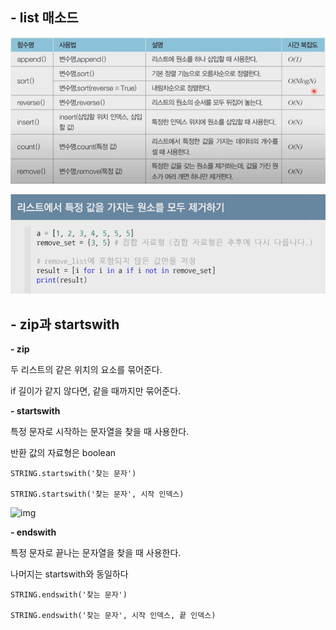 ## - list 매소드

![image-20220107155121590](python%20%ED%99%9C%EC%9A%A9%EB%AC%B8%EB%B2%95.assets/image-20220107155121590.png)



![image-20220107170310041](python%20%ED%99%9C%EC%9A%A9%EB%AC%B8%EB%B2%95.assets/image-20220107170310041.png)



## - zip과 startswith

**- zip**

두 리스트의 같은 위치의 요소를 묶어준다.

if 길이가 같지 않다면, 같을 때까지만 묶어준다.



**- startswith**

특정 문자로 시작하는 문자열을 찾을 때 사용한다.

반환 값의 자료형은 boolean

```
STRING.startswith('찾는 문자')

STRING.startswith('찾는 문자', 시작 인덱스)
```

![img](https://postfiles.pstatic.net/MjAyMTExMTVfOCAg/MDAxNjM2OTQxMjI4MjE5.bwRLF6N4O5nKops12KfETfywl5CUFrCsN37qx94ijZQg.-WNj4O2LmqK-OjkmYgyhkFQofv62CP2pdbsRFsBZ0e4g.PNG.indiaesther/image.png?type=w773)



**- endswith**

특정 문자로 끝나는 문자열을 찾을 때 사용한다.

나머지는 startswith와 동일하다

```
STRING.endswith('찾는 문자')

STRING.endswith('찾는 문자', 시작 인덱스, 끝 인덱스)
```

